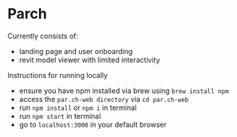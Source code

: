 # Parch

Currently consists of:
* landing page and user onboarding
* revit model viewer with limited interactivity

Instructions for running locally
* ensure you have npm installed via brew using ```brew install npm```
* access the ```par.ch-web directory``` via ```cd par.ch-web```
* run ```npm install``` or ```npm i``` in terminal
* run ```npm start``` in terminal
* go to ```localhost:3000``` in your default browser